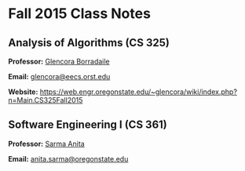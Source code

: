 # Fall 2015 Class Notes

## Analysis of Algorithms (CS 325)
**Professor:** [Glencora Borradaile](http://eecs.oregonstate.edu/people/borradaile-glencora)

**Email:** glencora@eecs.orst.edu

**Website:** https://web.engr.oregonstate.edu/~glencora/wiki/index.php?n=Main.CS325Fall2015


## Software Engineering I (CS 361)
**Professor:** [Sarma Anita](http://eecs.oregonstate.edu/people/sarma-anita)

**Email:** anita.sarma@oregonstate.edu
